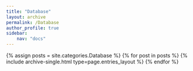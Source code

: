 ```yaml
---
title: "Database"
layout: archive
permalink: /Database
author_profile: true
sidebar:
    nav: "docs"
---
```


{% assign posts = site.categories.Database %}
{% for post in posts %} {% include archive-single.html type=page.entries_layout %} {% endfor %}